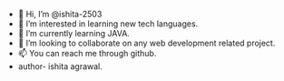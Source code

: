 - 👋 Hi, I’m @ishita-2503
- 👀 I’m interested in learning new tech languages.
- 🌱 I’m currently learning JAVA.
- 💞️ I’m looking to collaborate on any web development related project.
- 📫 You can reach me through github.
- author- ishita agrawal.
<!---
ishita-2503/ishita-2503 is a ✨ special ✨ repository because its `README.md` (this file) appears on your GitHub profile.
You can click the Preview link to take a look at your changes.
--->
